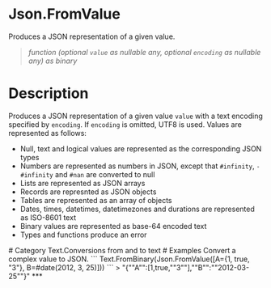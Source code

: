 ﻿# Json.FromValue
Produces a JSON representation of a given value.
> _function (optional <code>value</code> as nullable any, optional <code>encoding</code> as nullable any) as binary_
# Description 
<p>Produces a JSON representation of a given value <code>value</code> with a text encoding specified by <code>encoding</code>. If <code>encoding</code> is omitted, UTF8 is used. Values are represented as follows:</p>
 <ul>
        <li>Null, text and logical values are represented as the corresponding JSON types</li>
        <li>Numbers are represented as numbers in JSON, except that <code>#infinity</code>, <code>-#infinity</code> and <code>#nan</code> are converted to null</li>
        <li>Lists are represented as JSON arrays</li>
        <li>Records are represnted as JSON objects</li>
        <li>Tables are represented as an array of objects</li>
        <li>Dates, times, datetimes, datetimezones and durations are represented as ISO-8601 text</li>
        <li>Binary values are represented as base-64 encoded text</li>
        <li>Types and functions produce an error</li>
 </ul>
# Category 
Text.Conversions from and to text
# Examples 
Convert a complex value to JSON.
```
Text.FromBinary(Json.FromValue([A={1, true, "3"}, B=#date(2012, 3, 25)]))
```
> "{""A"":[1,true,""3""],""B"":""2012-03-25""}"
***
